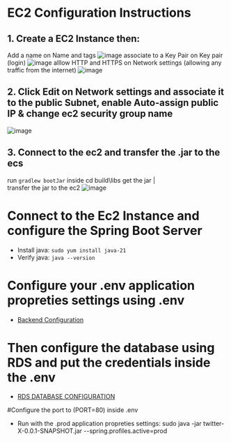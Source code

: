 # EC2 Configuration Instructions

## 1. Create a EC2 Instance then:
Add a name on Name and tags 
![image](https://github.com/user-attachments/assets/fec3d966-eae9-47bc-9cb5-002854ca4202)
associate to a Key Pair on Key pair (login) 
![image](https://github.com/user-attachments/assets/9d0e6073-d88f-479c-8dd1-b976f7394aa9)
alllow HTTP and HTTPS on Network settings (allowing any traffic from the internet)
![image](https://github.com/user-attachments/assets/5adf5826-f39c-48bd-a9ad-8001fcd25730)

## 2. Click Edit on Network settings and associate it to the public Subnet, enable Auto-assign public IP & change ec2 security group name 

![image](https://github.com/user-attachments/assets/9ed3638d-7765-4502-acc1-1bae8fa7db83)


## 3. Connect to the ec2 and transfer the .jar to the ecs
run `gradlew bootJar`
inside cd build\libs get the jar   |  
transfer the jar to the ec2
![image](https://github.com/user-attachments/assets/4945ebb5-4c5a-4d56-b42a-51b8ff19df87)

# Connect to the Ec2 Instance and configure the Spring Boot Server
- Install java: `sudo yum install java-21`
- Verify java: `java --version`

  
# Configure your .env application propreties settings using .env
- [Backend Configuration](../server/README.md)

# Then configure the database using RDS and put the credentials inside the .env
- [RDS DATABASE CONFIGURATION](./rds.md)

#Configure the port to (PORT=80) inside .env


- Run with the .prod application propreties settings:
sudo java -jar twitter-X-0.0.1-SNAPSHOT.jar --spring.profiles.active=prod





